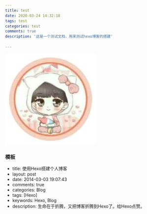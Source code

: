 ```yaml
---
title: test
date: 2020-03-24 14:32:18
tags: test
categories: test
comments: true
description: '这是一个测试文档，用来测试hexo博客的搭建'

---
```

![测试图片](test/1.png)

<!--more-->

### 模板
- title: 使用Hexo搭建个人博客
- layout: post
- date: 2014-03-03 19:07:43
- comments: true
- categories: Blog
- tags: [Hexo]
- keywords: Hexo, Blog
- description: 生命在于折腾，又把博客折腾到Hexo了。给Hexo点赞。



